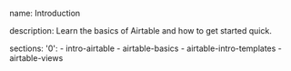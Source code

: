 name: Introduction

description: Learn the basics of Airtable and how to get started quick.

sections:
  '0':
    - intro-airtable
    - airtable-basics
    - airtable-intro-templates
    - airtable-views